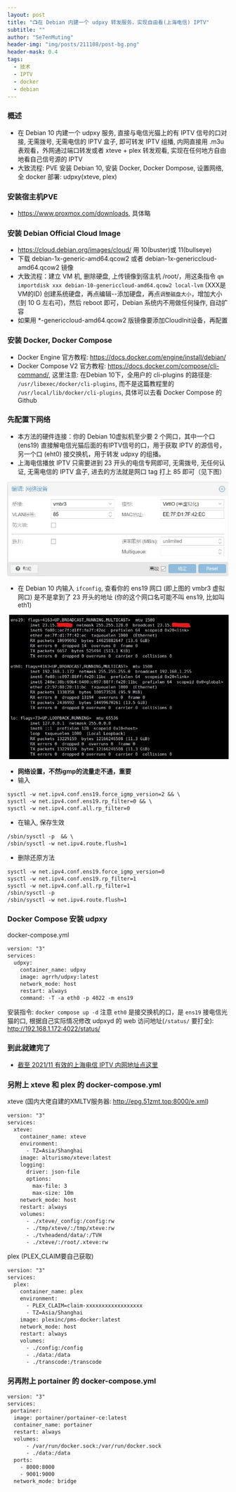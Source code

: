 ```yaml
---
layout: post
title: "📺在 Debian 内建一个 udpxy 转发服务，实现自由看(上海电信) IPTV"
subtitle: ""
author: "Se7enMuting"
header-img: "img/posts/211108/post-bg.png"
header-mask: 0.4
tags:
  - 技术
  - IPTV
  - docker
  - debian
---
```


### 概述
- 在 Debian 10 内建一个 udpxy 服务, 直接与电信光猫上的有 IPTV 信号的口对接, 无需拨号, 无需电信的 IPTV 盒子, 即可转发 IPTV 组播, 内网直接用 .m3u 表观看，外网通过端口转发或者 xteve + plex 转发观看, 实现在任何地方自由地看自己信号源的 IPTV
- 大致流程: PVE 安装 Debian 10, 安装 Docker, Docker Dompose, 设置网络, 全 docker 部署: udpxy(xteve, plex)

### 安装宿主机PVE
- https://www.proxmox.com/downloads, 具体略

### 安装 Debian Official Cloud Image
- https://cloud.debian.org/images/cloud/ 用 10(buster)或 11(bullseye)
- 下载 debian-1x-generic-amd64.qcow2 或者 debian-1x-genericcloud-amd64.qcow2 镜像
- 大致流程：建立 VM 机, 删除硬盘, 上传镜像到宿主机 /root/，用这条指令 `qm importdisk xxx debian-10-genericcloud-amd64.qcow2 local-lvm`  (XXX是VM的ID) 创建系统硬盘，再点编辑--添加硬盘，再点`调整磁盘大小`，增加大小(到 10 G 左右可)，然后 reboot 即可，Debian 系统内不用做任何操作, 自动扩容
- 如果用 *-genericcloud-amd64.qcow2 版镜像要添加CloudInit设备，再配置

### 安装 Docker, Docker Compose
- Docker Engine 官方教程: https://docs.docker.com/engine/install/debian/
- Docker Compose V2 官方教程: https://docs.docker.com/compose/cli-command/, 这里注意:  在Debian 10下，全用户的 cli-plugins 的路径是: `/usr/libexec/docker/cli-plugins`, 而不是这篇教程里的 `/usr/local/lib/docker/cli-plugins`, 具体可以去看 Docker Compose 的 Github

### 先配置下网络
 - 本方法的硬件连接：你的 Debian 10虚拟机至少要 2 个网口，其中一个口 (ens19) 直接解电信光猫后面的有IPTV信号的口，用于获取 IPTV 的源信号，另一个口 (eht0) 接交换机，用于转发 udpxy 的组播。
 - 上海电信播放 IPTV 只需要进到 23 开头的电信专网即可, 无需拨号, 无任何认证, 无需电信的 IPTV 盒子, 进去的方法就是网口 tag 打上 85 即可（见下图）

 ![image01](/img/posts/211108/01.jpg)

 - 在 Debian 10 内输入 `ifconfig`, 查看你的 ens19 网口 (即上图的 vmbr3 虚拟网口) 是不是拿到了 23 开头的地址 (你的这个网口名可能不叫 ens19, 比如叫 eth1)

 ![image02](/img/posts/211108/02.jpg)

 - **网络设置，不然igmp的流量走不通，重要**
  - 输入
  ```
  sysctl -w net.ipv4.conf.ens19.force_igmp_version=2 && \
  sysctl -w net.ipv4.conf.ens19.rp_filter=0 && \
  sysctl -w net.ipv4.conf.all.rp_filter=0
  ```

  - 在输入, 保存生效
  ```
  /sbin/sysctl -p  && \
  /sbin/sysctl -w net.ipv4.route.flush=1
  ```

  - 删除还原方法
  ```
  sysctl -w net.ipv4.conf.ens19.force_igmp_version=0
  sysctl -w net.ipv4.conf.ens19.rp_filter=1
  sysctl -w net.ipv4.conf.all.rp_filter=1
  /sbin/sysctl -p
  /sbin/sysctl -w net.ipv4.route.flush=1
  ```

### Docker Compose 安装 udpxy
docker-compose.yml
```
version: "3"
services:
  udpxy:
    container_name: udpxy
    image: agrrh/udpxy:latest
    network_mode: host
    restart: always
    command: -T -a eth0 -p 4022 -m ens19
```
安装指令: `docker compose up -d`
注意 `eth0` 是接交换机的口，是 `ens19` 接电信光猫的口, 根据自己实际情况修改
udpxyd 的 web 访问地址(`/status/` 要打全): http://192.168.1.172:4022/status/

### 到此就建完了
- [截至 2021/11 有效的上海电信 IPTV 内网地址点这里](https://github.com/Se7enMuting/download/tree/master/SH-IPTV)

### 另附上 xteve 和 plex 的 docker-compose.yml
xteve (国内大佬自建的XMLTV服务器: http://epg.51zmt.top:8000/e.xml)
```
version: "3"
services:
  xteve:
    container_name: xteve
    environment:
      - TZ=Asia/Shanghai
    image: alturismo/xteve:latest
    logging:
      driver: json-file
      options:
        max-file: 3
        max-size: 10m
    network_mode: host
    restart: always
    volumes:
      - ./xteve/_config:/config:rw
      - ./tmp/xteve/:/tmp/xteve:rw
      - ./tvheadend/data/:/TVH
      - ./xteve/:/root/.xteve:rw
```
plex (PLEX_CLAIM要自己获取)
```
version: "3"
services:
  plex:
    container_name: plex
    environment:
      - PLEX_CLAIM=claim-xxxxxxxxxxxxxxxxxx
      - TZ=Asia/Shanghai
    image: plexinc/pms-docker:latest
    network_mode: host
    restart: always
    volumes:
      - ./config:/config
      - ./data:/data
      - ./transcode:/transcode
```
### 另再附上 portainer 的 docker-compose.yml
```
version: "3"
services:
 portainer:
  image: portainer/portainer-ce:latest
  container_name: portainer
  restart: always
  volumes:
      - /var/run/docker.sock:/var/run/docker.sock
      - ./data:/data
  ports:
    - 8000:8000
    - 9001:9000
  network_mode: bridge
```
